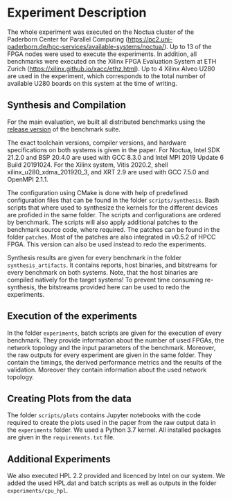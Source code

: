 # Experiment Description

The whole experiment was executed on the Noctua cluster of the Paderborn Center for Parallel Computing (https://pc2.uni-paderborn.de/hpc-services/available-systems/noctua/).
Up to 13 of the FPGA nodes were used to execute the experiments.
In addition, all benchmarks were executed on the Xilinx FPGA Evaluation System at ETH Zurich (https://xilinx.github.io/xacc/ethz.html).
Up to 4 Xilinx Alveo U280 are used in the experiment, which corresponds to the total number of available U280 boards on this system at the time of writing.

## Synthesis and Compilation

For the main evaluation, we built all distributed benchmarks using the [release version](https://github.com/pc2/HPCC_FPGA/releases/tag/v0.5.1) of the benchmark suite.

The exact toolchain versions, compiler versions, and hardware specifications on both systems is given in the paper.
For Noctua, Intel SDK 21.2.0 and BSP 20.4.0 are used with GCC 8.3.0 and Intel MPI 2019 Update 6 Build 20191024.
For the Xilinx system, Vitis 2020.2, shell xilinx_u280_xdma_201920_3, and XRT 2.9 are used with GCC 7.5.0 and OpenMPI 2.1.1.

The configuration using CMake is done with help of predefined configuration files that can be found in the folder `scripts/synthesis`.
Bash scripts that where used to synthesize the kernels for the different devices are profided in the same folder. The scripts and configurations are ordered by benchmark.
The scripts will also apply additional patches to the benchmark source code, where required.
The patches can be found in the folder `patches`.
Most of the patches are also integrated in v0.5.2 of HPCC FPGA. This version can also be used instead to redo the experiments.

Synthesis results are given for every benchmark in the folder `synthesis_artifacts`.
It contains reports, host binaries, and bitstreams for every benchmark on both systems.
Note, that the host binaries are compiled natively for the target systems!
To prevent time consuming re-synthesis, the bitstreams provided here can be used to redo the experiments.

## Execution of the experiments

In the folder `experiments`, batch scripts are given for the execution of every benchmark.
They provide information about the number of used FPGAs, the network topology and the input parameters of the benchmark.
Moreover, the raw outputs for every experiment are given in the same folder.
They contain the timings, the derived performance metrics and the results of the validation.
Moreover they contain information about the used network topology.
## Creating Plots from the data

The folder `scripts/plots` contains Jupyter notebooks with the code required to create the plots used in the paper from the raw output data in the `experiments` folder.
We used a Python 3.7 kernel. All installed packages are given in the `requirements.txt` file.

## Additional Experiments

We also executed HPL 2.2 provided and licenced by Intel on our system. We added the used HPL.dat and batch scripts as well as outputs in the folder `experiments/cpu_hpl`.


